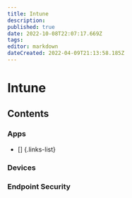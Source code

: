 ```yaml
---
title: Intune
description: 
published: true
date: 2022-10-08T22:07:17.669Z
tags: 
editor: markdown
dateCreated: 2022-04-09T21:13:58.185Z
---
```


# Intune

## Contents

### Apps

- []
  {.links-list}

### Devices

### Endpoint Security
